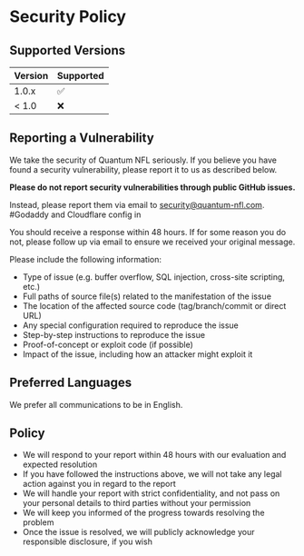 # Security Policy

## Supported Versions

| Version | Supported          |
| ------- | ------------------ |
| 1.0.x   | :white_check_mark: |
| < 1.0   | :x:                |

## Reporting a Vulnerability

We take the security of Quantum NFL seriously. If you believe you have found a security vulnerability, please report it to us as described below.

**Please do not report security vulnerabilities through public GitHub issues.**

Instead, please report them via email to [security@quantum-nfl.com](mailto:security@quantum-nfl.com).  #Godaddy and Cloudflare config in

You should receive a response within 48 hours. If for some reason you do not, please follow up via email to ensure we received your original message.

Please include the following information:

* Type of issue (e.g. buffer overflow, SQL injection, cross-site scripting, etc.)
* Full paths of source file(s) related to the manifestation of the issue
* The location of the affected source code (tag/branch/commit or direct URL)
* Any special configuration required to reproduce the issue
* Step-by-step instructions to reproduce the issue
* Proof-of-concept or exploit code (if possible)
* Impact of the issue, including how an attacker might exploit it

## Preferred Languages

We prefer all communications to be in English.

## Policy

* We will respond to your report within 48 hours with our evaluation and expected resolution
* If you have followed the instructions above, we will not take any legal action against you in regard to the report
* We will handle your report with strict confidentiality, and not pass on your personal details to third parties without your permission
* We will keep you informed of the progress towards resolving the problem
* Once the issue is resolved, we will publicly acknowledge your responsible disclosure, if you wish
